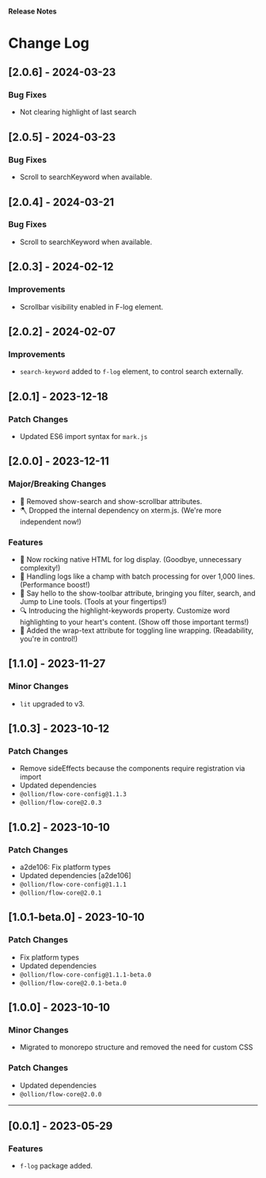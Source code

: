 <h4 className="margin-btm-8">Release Notes</h4>

# Change Log

## [2.0.6] - 2024-03-23

### Bug Fixes

- Not clearing highlight of last search

## [2.0.5] - 2024-03-23

### Bug Fixes

- Scroll to searchKeyword when available.

## [2.0.4] - 2024-03-21

### Bug Fixes

- Scroll to searchKeyword when available.

## [2.0.3] - 2024-02-12

### Improvements

- Scrollbar visibility enabled in F-log element.

## [2.0.2] - 2024-02-07

### Improvements

- `search-keyword` added to `f-log` element, to control search externally.

## [2.0.1] - 2023-12-18

### Patch Changes

- Updated ES6 import syntax for `mark.js`

## [2.0.0] - 2023-12-11

### Major/Breaking Changes

- 🚫 Removed show-search and show-scrollbar attributes.
- 🪓 Dropped the internal dependency on xterm.js. (We're more independent now!)

### Features

- 🎨 Now rocking native HTML for log display. (Goodbye, unnecessary complexity!)
- 🚀 Handling logs like a champ with batch processing for over 1,000 lines. (Performance boost!)
- 🧰 Say hello to the show-toolbar attribute, bringing you filter, search, and Jump to Line tools. (Tools at your fingertips!)
- 🔍 Introducing the highlight-keywords property. Customize word highlighting to your heart's content. (Show off those important terms!)
- 🔄 Added the wrap-text attribute for toggling line wrapping. (Readability, you're in control!)

## [1.1.0] - 2023-11-27

### Minor Changes

- `lit` upgraded to v3.

## [1.0.3] - 2023-10-12

### Patch Changes

- Remove sideEffects because the components require registration via import
- Updated dependencies
- `@ollion/flow-core-config@1.1.3`
- `@ollion/flow-core@2.0.3`

## [1.0.2] - 2023-10-10

### Patch Changes

- a2de106: Fix platform types
- Updated dependencies [a2de106]
- `@ollion/flow-core-config@1.1.1`
- `@ollion/flow-core@2.0.1`

## [1.0.1-beta.0] - 2023-10-10

### Patch Changes

- Fix platform types
- Updated dependencies
- `@ollion/flow-core-config@1.1.1-beta.0`
- `@ollion/flow-core@2.0.1-beta.0`

## [1.0.0] - 2023-10-10

### Minor Changes

- Migrated to monorepo structure and removed the need for custom CSS

### Patch Changes

- Updated dependencies
- `@ollion/flow-core@2.0.0`
<hr className="margin-btm-32" />

## [0.0.1] - 2023-05-29

### Features

- `f-log` package added.
